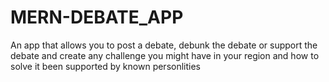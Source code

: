 # MERN-DEBATE_APP
An app that allows you to post a debate, debunk the debate or support the debate and create any challenge you might have in your region and how to solve it been supported by known personlities
